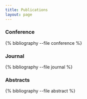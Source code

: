```yaml
---
title: Publications
layout: page
---
```


### Conference
{% bibliography --file conference %}

### Journal
{% bibliography --file journal %}

<!-- ### Preprints
{% bibliography --file preprints %} -->

### Abstracts
{% bibliography --file abstract %}
